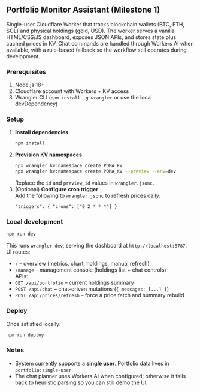 ## Portfolio Monitor Assistant (Milestone 1)

Single-user Cloudflare Worker that tracks blockchain wallets (BTC, ETH, SOL) and physical holdings (gold, USD). The worker serves a vanilla HTML/CSS/JS dashboard, exposes JSON APIs, and stores state plus cached prices in KV. Chat commands are handled through Workers AI when available, with a rule-based fallback so the workflow still operates during development.

### Prerequisites
1. Node.js 18+
2. Cloudflare account with Workers + KV access
3. Wrangler CLI (`npm install -g wrangler` or use the local devDependency)

### Setup
1. **Install dependencies**
   ```bash
   npm install
   ```
2. **Provision KV namespaces**
   ```bash
   npx wrangler kv:namespace create POMA_KV
   npx wrangler kv:namespace create POMA_KV --preview --env=dev
   ```
   Replace the `id` and `preview_id` values in `wrangler.jsonc`.
3. (Optional) **Configure cron trigger**  
   Add the following to `wrangler.jsonc` to refresh prices daily:
   ```jsonc
   "triggers": { "crons": ["0 2 * * *"] }
   ```

### Local development
```bash
npm run dev
```
This runs `wrangler dev`, serving the dashboard at `http://localhost:8787`.  
UI routes:  
- `/` – overview (metrics, chart, holdings, manual refresh)  
- `/manage` – management console (holdings list + chat controls)  
APIs:
- `GET /api/portfolio` – current holdings summary
- `POST /api/chat` – chat-driven mutations (`{ messages: [...] }`)
- `POST /api/prices/refresh` – force a price fetch and summary rebuild

### Deploy
Once satisfied locally:
```bash
npm run deploy
```

### Notes
- System currently supports a **single user**. Portfolio data lives in `portfolio:single-user`.
- The chat planner uses Workers AI when configured; otherwise it falls back to heuristic parsing so you can still demo the UI.
